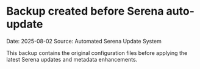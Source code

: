# Backup created before Serena auto-update
Date: 2025-08-02 
Source: Automated Serena Update System

This backup contains the original configuration files before applying the latest Serena updates and metadata enhancements.